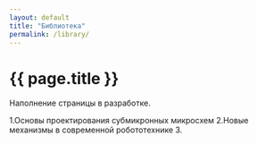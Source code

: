 ```yaml
---
layout: default
title: "Библиотека"
permalink: /library/
---
```


# [](#header-1) {{ page.title }}

Наполнение страницы в разработке.

1.Основы проектирования субмикронных микросхем
2.Новые механизмы в современной робототехнике
3. 